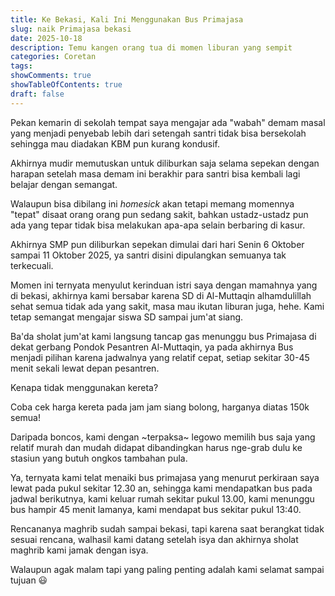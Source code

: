 ```yaml
---
title: Ke Bekasi, Kali Ini Menggunakan Bus Primajasa
slug: naik Primajasa bekasi
date: 2025-10-18
description: Temu kangen orang tua di momen liburan yang sempit
categories: Coretan
tags:
showComments: true
showTableOfContents: true
draft: false
---
```


Pekan kemarin di sekolah tempat saya mengajar ada "wabah" demam masal yang menjadi penyebab lebih dari setengah santri tidak bisa bersekolah sehingga mau diadakan KBM pun kurang kondusif.

Akhirnya mudir memutuskan untuk diliburkan saja selama sepekan dengan harapan setelah masa demam ini berakhir para santri bisa kembali lagi belajar dengan semangat.

Walaupun bisa dibilang ini *homesick* akan tetapi memang momennya "tepat" disaat orang orang pun sedang sakit, bahkan ustadz-ustadz pun ada yang tepar tidak bisa melakukan apa-apa selain berbaring di kasur.

Akhirnya SMP pun diliburkan sepekan dimulai dari hari Senin 6 Oktober sampai 11 Oktober 2025, ya santri disini dipulangkan semuanya tak terkecuali.

Momen ini ternyata menyulut kerinduan istri saya dengan mamahnya yang di bekasi, akhirnya kami bersabar karena SD di Al-Muttaqin alhamdulillah sehat semua tidak ada yang sakit, masa mau ikutan liburan juga, hehe. Kami tetap semangat mengajar siswa SD sampai jum'at siang.

Ba'da sholat jum'at kami langsung tancap gas menunggu bus Primajasa di dekat gerbang Pondok Pesantren Al-Muttaqin, ya pada akhirnya Bus menjadi pilihan karena jadwalnya yang relatif cepat, setiap sekitar 30-45 menit sekali lewat depan pesantren.

Kenapa tidak menggunakan kereta?

Coba cek harga kereta pada jam jam siang bolong, harganya diatas 150k semua!

Daripada boncos, kami dengan ~terpaksa~ legowo memilih bus saja yang relatif murah dan mudah didapat dibandingkan harus nge-grab dulu ke stasiun yang butuh ongkos tambahan pula.

Ya, ternyata kami telat menaiki bus primajasa yang menurut perkiraan saya lewat pada pukul sekitar 12.30 an, sehingga kami mendapatkan bus pada jadwal berikutnya, kami keluar rumah sekitar pukul 13.00, kami menunggu bus hampir 45 menit lamanya, kami mendapat bus sekitar pukul 13:40.

Rencananya maghrib sudah sampai bekasi, tapi karena saat berangkat tidak sesuai rencana, walhasil kami datang setelah isya dan akhirnya sholat maghrib kami jamak dengan isya. 

Walaupun agak malam tapi yang paling penting adalah kami selamat sampai tujuan 😃
